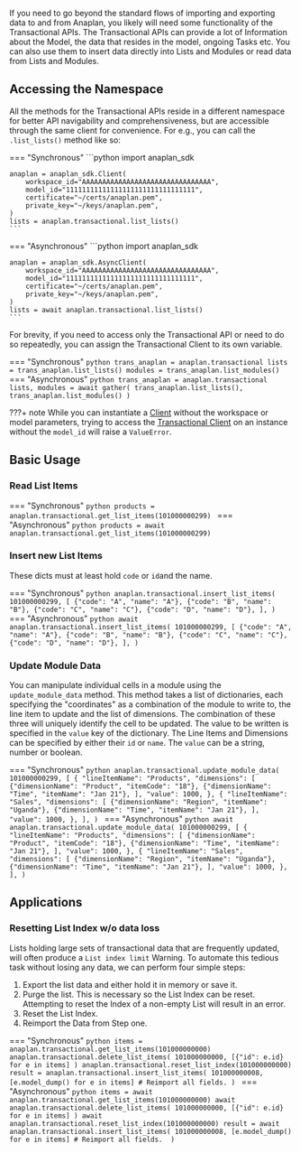 If you need to go beyond the standard flows of importing and exporting data to and from Anaplan, you likely will need
some functionality of the Transactional APIs. The Transactional APIs can provide a lot of Information about the Model,
the data that resides in the model, ongoing Tasks etc. You can also use them to insert data directly into Lists and
Modules or read data from Lists and Modules.

## Accessing the Namespace

All the methods for the Transactional APIs reside in a different namespace for better API navigability and
comprehensiveness, but are accessible through the same client for convenience. For e.g., you can call
the `.list_lists()` method like so:

=== "Synchronous"
    ```python
    import anaplan_sdk
    
    anaplan = anaplan_sdk.Client(
        workspace_id="AAAAAAAAAAAAAAAAAAAAAAAAAAAAAAAA",
        model_id="11111111111111111111111111111111",
        certificate="~/certs/anaplan.pem",
        private_key="~/keys/anaplan.pem",
    )
    lists = anaplan.transactional.list_lists()
    ```
=== "Asynchronous"
    ```python
    import anaplan_sdk
    
    anaplan = anaplan_sdk.AsyncClient(
        workspace_id="AAAAAAAAAAAAAAAAAAAAAAAAAAAAAAAA",
        model_id="11111111111111111111111111111111",
        certificate="~/certs/anaplan.pem",
        private_key="~/keys/anaplan.pem",
    )
    lists = await anaplan.transactional.list_lists()
    ```

For brevity, if you need to access only the Transactional API or need to do so repeatedly, you can assign the
Transactional Client to its own variable.

=== "Synchronous"
    ```python
    trans_anaplan = anaplan.transactional
    lists = trans_anaplan.list_lists()
    modules = trans_anaplan.list_modules()
    ```
=== "Asynchronous"
    ```python
    trans_anaplan = anaplan.transactional
    lists, modules = await gather(
       trans_anaplan.list_lists(), trans_anaplan.list_modules()
    )
    ```

???+ note
    While you can instantiate a [Client](../api/sync/sync_client.md) without the workspace or model parameters, trying to access
    the [Transactional Client](../api/sync/sync_transactional_client.md) on an instance without the `model_id` will raise a `ValueError`.

## Basic Usage

### Read List Items

=== "Synchronous"
    ```python
    products = anaplan.transactional.get_list_items(101000000299)
    ```
=== "Asynchronous"
    ```python
    products = await anaplan.transactional.get_list_items(101000000299)
    ```

### Insert new List Items

These dicts must at least hold `code` or `id`and the name.

=== "Synchronous"
    ```python
    anaplan.transactional.insert_list_items(
        101000000299,
        [
            {"code": "A", "name": "A"},
            {"code": "B", "name": "B"},
            {"code": "C", "name": "C"},
            {"code": "D", "name": "D"},
        ],
    )
    ```
=== "Asynchronous"
    ```python
    await anaplan.transactional.insert_list_items(
        101000000299,
        [
            {"code": "A", "name": "A"},
            {"code": "B", "name": "B"},
            {"code": "C", "name": "C"},
            {"code": "D", "name": "D"},
        ],
    )
    ```

### Update Module Data

You can manipulate individual cells in a module using the `update_module_data` method. This method takes a list of
dictionaries, each specifying the "coordinates" as a combination of the module to write to, the line item to update and
the list of dimensions. The combination of these three will uniquely identify the cell to be updated. The value to be
written is specified in the `value` key of the dictionary. The Line Items and Dimensions can be specified by either
their `id` or `name`. The `value` can be a string, number or boolean.

=== "Synchronous"
    ```python
    anaplan.transactional.update_module_data(
        101000000299,
        [
            {
                "lineItemName": "Products",
                "dimensions": [
                    {"dimensionName": "Product", "itemCode": "18"},
                    {"dimensionName": "Time", "itemName": "Jan 21"},
                ],
                "value": 1000,
            },
            {
                "lineItemName": "Sales",
                "dimensions": [
                    {"dimensionName": "Region", "itemName": "Uganda"},
                    {"dimensionName": "Time", "itemName": "Jan 21"},
                ],
                "value": 1000,
            },
        ],
    )
    ```
=== "Asynchronous"
    ```python
    await anaplan.transactional.update_module_data(
        101000000299,
        [
            {
                "lineItemName": "Products",
                "dimensions": [
                    {"dimensionName": "Product", "itemCode": "18"},
                    {"dimensionName": "Time", "itemName": "Jan 21"},
                ],
                "value": 1000,
            },
            {
                "lineItemName": "Sales",
                "dimensions": [
                    {"dimensionName": "Region", "itemName": "Uganda"},
                    {"dimensionName": "Time", "itemName": "Jan 21"},
                ],
                "value": 1000,
            },
        ],
    )
    ```

## Applications

### Resetting List Index w/o data loss

Lists holding large sets of transactional data that are frequently updated, will often produce a `List index limit`
Warning. To automate this tedious task without losing any data, we can perform four simple steps:

1. Export the list data and either hold it in memory or save it.
2. Purge the list. This is necessary so the List Index can be reset. Attempting to reset the Index of a non-empty List
   will result in an error.
3. Reset the List Index.
4. Reimport the Data from Step one.

=== "Synchronous"
    ```python
    items = anaplan.transactional.get_list_items(101000000000)
    anaplan.transactional.delete_list_items(
        101000000000, [{"id": e.id} for e in items]
    )
    anaplan.transactional.reset_list_index(101000000000)
    result = anaplan.transactional.insert_list_items(
        101000000008, [e.model_dump() for e in items] # Reimport all fields.
    )
    ```
=== "Asynchronous"
    ```python
    items = await anaplan.transactional.get_list_items(101000000000)
    await anaplan.transactional.delete_list_items(
        101000000000, [{"id": e.id} for e in items]
    )
    await anaplan.transactional.reset_list_index(101000000000)
    result = await anaplan.transactional.insert_list_items(
        101000000008, [e.model_dump() for e in items] # Reimport all fields. 
    )
    ```
